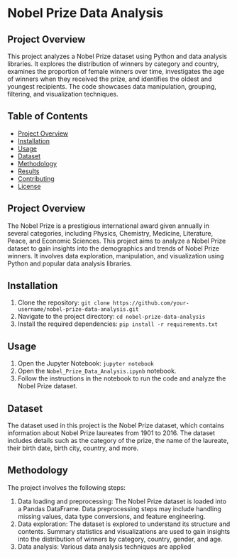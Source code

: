 <!DOCTYPE html>
<html>
<head>
</head>
<body>
  <h1>Nobel Prize Data Analysis</h1>

  <h2>Project Overview</h2>
  <p>
    This project analyzes a Nobel Prize dataset using Python and data analysis libraries. It explores the distribution of winners by category and country, examines the proportion of female winners over time, investigates the age of winners when they received the prize, and identifies the oldest and youngest recipients. The code showcases data manipulation, grouping, filtering, and visualization techniques.
  </p>

  <h2>Table of Contents</h2>
  <ul>
    <li><a href="#project-overview">Project Overview</a></li>
    <li><a href="#installation">Installation</a></li>
    <li><a href="#usage">Usage</a></li>
    <li><a href="#dataset">Dataset</a></li>
    <li><a href="#methodology">Methodology</a></li>
    <li><a href="#results">Results</a></li>
    <li><a href="#contributing">Contributing</a></li>
    <li><a href="#license">License</a></li>
  </ul>

  <h2 id="project-overview">Project Overview</h2>
  <p>
    The Nobel Prize is a prestigious international award given annually in several categories, including Physics, Chemistry, Medicine, Literature, Peace, and Economic Sciences. This project aims to analyze a Nobel Prize dataset to gain insights into the demographics and trends of Nobel Prize winners. It involves data exploration, manipulation, and visualization using Python and popular data analysis libraries.
  </p>

  <h2 id="installation">Installation</h2>
  <ol>
    <li>Clone the repository: <code>git clone https://github.com/your-username/nobel-prize-data-analysis.git</code></li>
    <li>Navigate to the project directory: <code>cd nobel-prize-data-analysis</code></li>
    <li>Install the required dependencies: <code>pip install -r requirements.txt</code></li>
  </ol>

  <h2 id="usage">Usage</h2>
  <ol>
    <li>Open the Jupyter Notebook: <code>jupyter notebook</code></li>
    <li>Open the <code>Nobel_Prize_Data_Analysis.ipynb</code> notebook.</li>
    <li>Follow the instructions in the notebook to run the code and analyze the Nobel Prize dataset.</li>
  </ol>

  <h2 id="dataset">Dataset</h2>
  <p>
    The dataset used in this project is the Nobel Prize dataset, which contains information about Nobel Prize laureates from 1901 to 2016. The dataset includes details such as the category of the prize, the name of the laureate, their birth date, birth city, country, and more.
  </p>

  <h2 id="methodology">Methodology</h2>
  <p>
    The project involves the following steps:
  </p>
  <ol>
    <li>Data loading and preprocessing: The Nobel Prize dataset is loaded into a Pandas DataFrame. Data preprocessing steps may include handling missing values, data type conversions, and feature engineering.</li>
    <li>Data exploration: The dataset is explored to understand its structure and contents. Summary statistics and visualizations are used to gain insights into the distribution of winners by category, country, gender, and age.</li>
    <li>Data analysis: Various data analysis techniques are applied

